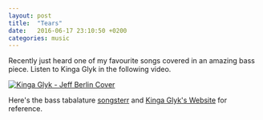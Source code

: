 ```yaml
---
layout: post
title:  "Tears"
date:   2016-06-17 23:10:50 +0200
categories: music
---
```


Recently just heard one of my favourite songs covered in an amazing bass piece. Listen to Kinga Glyk in the following video.

[![Kinga Glyk - Jeff Berlin Cover](http://img.youtube.com/vi/S2QmtENFh2Y/0.jpg)](http://www.youtube.com/watch?v=S2QmtENFh2Y)

Here's the bass tabalature [songsterr][bass-tab] and [Kinga Glyk's Website][kinga_glyk] for reference.

[bass-tab]: http://www.songsterr.com/a/wsa/jeff-berlin-tears-in-heaven-bass-tab-s33563t0
[kinga_glyk]: http://kingaglyk.pl/en/ 
